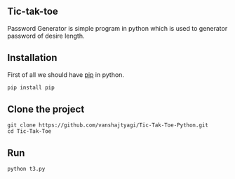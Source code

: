 ## Tic-tak-toe

Password Generator is simple program in python which is used to generator password of desire length.

## Installation
First of all we should have [pip](https://pip.pypa.io/en/stable/reference/pip_install/) in python.
```bash
pip install pip
```

## Clone the project 
```git
git clone https://github.com/vanshajtyagi/Tic-Tak-Toe-Python.git
cd Tic-Tak-Toe
```
## Run
```python
python t3.py
```
